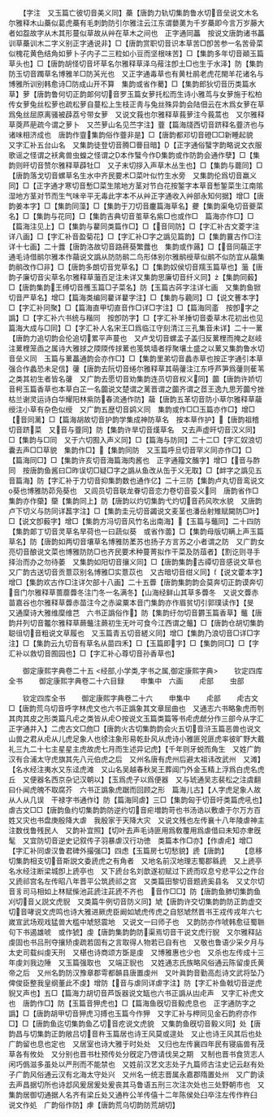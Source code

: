 <!-- { "loadSidebar": true } -->
　　【字注　又玉篇亡彼切音美义同】蘽【唐韵力轨切集韵鲁水切音垒说文木名尔雅释木山蘽似葛虎蘽有毛刺韵防引尔雅注云江东谓蘡薁为千岁蘽即今言万岁藤大者如盌故字从木其形蔓似草故从艸在草木之间也　正字通同藟　按说文唐韵诸书藟训草蘽训木二字义别正字通说非】□【唐韵赏职切音识本草苦□卽苦参一名苦骨菜似槐花黄色结角如萝卜子内子二三粒如小豆而坚根味苦】□【集韵多年切音顚玉篇草头也】□【唐韵胡怪切音坏草名尔雅释草泽乌薞注卽土□也生于水泽】防【集韵防玉切音躅草名博雅羊□防芵光也　又正字通毒草也有黄杜鹃老虎花閙羊花诸名与博雅所训别韩愈诗□防成山开不算　集韵或省作薥】□【集韵郎狄切音历类篇水草】萝【唐韵鲁何切正韵郞何切音罗玉篇女萝托松而生诗小雅茑与女萝施于松柏传女萝兔丝松萝也疏松萝自蔓松上生枝正靑与兔丝殊异韵会陆佃云在木爲女萝在草爲兔丝屈原离骚被薜荔兮带女萝　又说文莪也尔雅释草莪萝注今莪蒿也　又尔雅释草葖芦萉疏今谓之萝卜　又苎萝山名见苎字注】虀【篇海牋西切音跻释名虀济也与诸味相济成也　唐韵作韲集韵俗作虀非是】□【唐韵都邓切音磴□□新睡起貌　又字汇补五台山名　又集韵徒登切音腾□瞢目暗】【正字通俗蠥字韵略说文衣服歌谣之怪谓之袄禽兽虫蝗之怪谓之本作蠥今作集韵或作防韵会通作孽】□【集韵则旰切音赞尔雅释草薜牡□　又子末切拶入声草木丛生也】□【集韵与藣同】□【唐韵落戈切音螺草名生水中齐民要术□菜叶似竹生水旁　又集韵伦爲切音羸义同】□【正字通才寒切音慙□菜生隂地方茎对节白花按錾字本草音慙錾菜生江南隂湿地方茎对节而生气味辛平无毒此字本不从艸正字通收入艸部永知何据】增□【唐韵姜本字】□【集韵同藻】□【集韵于刀切音鏖篇海草名】虁【集韵渠龟切音夔菜名】□【集韵与花同】□【集韵吉典切音茧草名紫□也或作□　篇海亦作□】□【篇海注见上】□【集韵与藋同类篇作□】□【音同防】□【字汇补古文菱字注详八画】□【字汇补音盈菊花】□【字汇补□字之譌见篇韵】□【集韵蘘古作□注详十七画】二十虂【唐韵洛故切音路蔠葵繁虂也　集韵或作蕗】□【音同虉正字通毛诗借鹝尔雅本作虉说文譌从防防鹝二鸟形体别尔雅鹝绶草似鹝不似防宜从虉集韵鹝改作□非】□【唐韵多朗切音党草名】□【集韵奴侯切音羺玉篇草也】虃【唐韵子廉切音尖草名尔雅释草虃百足注未详又集韵思廉切音纤义同】【集韵同藙】□【唐韵集韵王缚切音雘玉篇□子菜名】防【玉篇古荶字注详七画　又集韵鱼锨切音严草名】增□【篇海类编同藋详藋字注】□【集韵与藽同】□【说文蓸本字】□【字汇补同聚】□【篇海直甲切直音作□详□字注】□【篇海同齑　按卽字之譌】□【字汇补六书统与稭同　按卽防字】□【字汇补羊捶切音委草木花初出也见篇海大成与□同】□【字汇补人名宋王□爲临江守刻清江三孔集音未详】二十一蔂【唐韵力追切韵会伦追切累平声蔓也　又卢戈切音螺孟子盖归反蔂梩而掩之赵岐注蔂梩笼臿之属诗大雅捄之陾陾传捄蔂也笺筑墙者捊聚壤土盛之以蔂又集韵鲁水切音垒义同　玉篇与蔂藟通韵会亦作□】□【集韵里弟切音蠡赤草也按正字通引本草强合作蠡恐未足信】虇【唐韵去阮切音绻尔雅释草其萌虇注江东呼芦笋爲虇则萑苇之类其初生者皆名虇　又广韵去愿切音劝集韵连员切音权义同】虈【唐韵许娇切音枵玉篇香草也本草白芷一名虈说文楚谓之蓠晋谓之虈齐谓之茝王逸九思芳虈兮挫枯兰谢灵运诗白华耀阳林紫防春流通作防】虉【唐韵五革切音防小草尔雅释草虉绶注小草有杂色似绶　又广韵五歴切音鹢义同　集韵或作□□玉篇亦作□】增□【音同蓠】□【篇海胡故切音护韵学集成神防草名　按本草作护】【唐韵祖稽切音跻菜　又音与虀同】防【集韵许旱切音熯草名　又去声虚旰切音汉义同】□【集韵与□同　又于六切囿入声义同】□【篇海与防同】二十二□【字汇奴浪切囊去声□□草貌　集韵作□】【集韵同防　又玉篇呼旦切音罕义同亦作□】□【篇海同□】□【集韵许亥切音海篇海肉酱也　正字通籀文醢字】增□【音与酢同　按唐韵鱼酱曰□昨误切□疑□字之譌从鱼改从缶于义无取】□【衅字之譌见五音篇海】防【字汇补于力切音抑集韵数也通作亿】二十三防【集韵卢丸切音鸾说文葵也博雅防茆凫葵也　又闾员切音联龙眷切音恋力卷切音娈义同　唐韵省作□集韵亦作虊】虊【集韵同上】防【唐韵以灼切集韵弋灼切音药风吹水貌　又唐韵卢下切义与防同详藞字注】□【集韵圭元切音蠲说文麦茎也潘岳射雉赋闚防□叶】□【说文卽藙字】增□【集韵方冯切音风竹名出南海】【玉篇与虌同】二十四防【集韵郞丁切音灵草名旱荷也一曰蔬似葵　或省作蘦】□【集韵母版切瞒上声玉篇草名】防【唐韵如两切音壤草名博雅防葇苏也扬子方言苏之小者谓之防　又广韵女亮切音酿说文菜也博雅防防□也齐民要术种蔓菁拟作干菜及防葅者】【割讫则寻手择治而办之勿待萎　又集韵如阳切音攘义同】□【唐韵集韵古禫切音感说文草也　又广韵古送切音贡薏苡别名博雅□实薏苡也　又古暗切音绀义同】【说文藿本字】增□【集韵欢古作□注详欠部十八画】二十五虋【唐韵集韵韵会莫奔切正韵谟奔切音门尔雅释草蔷蘼虋冬注门冬一名满冬】【山海经鲜山其草多虋冬　又说文虋赤苗嘉谷也尔雅释草虋赤苗注今之赤粱粟本音门集韵亦作眉贫切引郭璞读作】【旻　又通穈诗大雅维穈维芑　六书正譌俗作】防【集韵纡勿切音欝玉篇香草】虌【唐韵幷列切音龞尔雅释草蕨虌注蕨初生无叶可食今江西谓之虌】□【唐韵仓胡切集韵聪徂切音粗说文草履也　又玉篇青五切音縒义同】增□【集韵乃浪切音□详□字注】□【集韵云九切音有草名从苗四禾】□【玉篇即字】□【集韵同□】□【字汇补以救切音囿园也】□【字汇补心尊切音孙香草也】

　　御定康熙字典卷二十五
<经部,小学类,字书之属,御定康熙字典>
　　钦定四库全书
　　御定康熙字典卷二十六目録
　　申集中　六画
　　虍部
　　虫部

　　钦定四库全书
　　御定康熙字典卷二十六
　　申集中
　　虍部
　　虍古文□【唐韵荒乌切音呼字林虎文也六书正譌象其文章屈曲也　又通志六书略象虎而刳其肉其皮之形类篇凡虍之类皆从虍○按说文玉篇类篇等书虍虎虤分作三部今从字汇正字通并入】二虎古文□虝□【唐韵火古切集韵韵会火五切音浒玉篇恶兽也说文山兽之君从虍从儿虎足象人也徐注象形易乾卦风从虎诗小雅匪兕匪虎率彼旷野大戴礼三九二十七主星星主虎故虎七月而生述异记虎】【千年则牙蜕而角生　又姓广韵汉有合浦太守虎旗其先八元伯虎之后　又州名唐有虎州后避太祖讳改武州　又滩】【名水经注夷水又东迳虎滩　又山名吴越春秋吴王葬阊门外金玉精上浮爲白虎名虎丘　又便器名西京杂记汉朝以】【玉爲虎子以爲便器　又与琥通吴志裴松之注虞翻曰仆闻虎魄不取腐芥　六书正譌象虎踞而回顾之形　篇海儿古】【人字虎足象人故从人从几误　干禄字书通作】防【篇海同虐】三□【集韵匈于切音吁类篇虎吼也】虐古文□□【唐韵鱼约切集韵韵防逆约切音疟増韵苛也书汤诰以敷虐于尔万方百姓又灾也书盘庚殷降大虐　我殷家于天降大灾　又说文残也左传襄十八年陵虐神主注数伐鲁残民人　又韵补宜照】【切叶去声毛诗匪用爲敎覆用爲虐借曰未知亦聿旣髦　又宜防切音逆史记叙传子羽暴虐汉行功徳　类篇本作□亦】【作虐虍】增□【字汇补同虐汉鲁君碑外撮强□】四虑【玉篇房七切愁貌】虒【唐韵】
　　【息移切集韵相支切音斯説文委虒虎之有角者　又地名前汉地理志蜀郡緜虒　又上虒亭名水经注断梁城卽上虒亭也　又下虒台名刘歆遂初赋过下虒而叹息兮悲平公之作台　又虒祁宫名左传昭八年晋平公筑虒祁之宫　又类篇田黎切音题虒奚县名　又丈尔切音豸司马相如上林赋偨池茈虒注茈虒不齐也　音作□□】防【唐韵鱼肺切集韵鱼刈切音乂説文虎貎　又类篇牛例切音防义同】虓【唐韵许交切集韵韵防正韵虚交切音哮说文虎鸣也诗大雅进厥虎臣阚如虓虎传虎之自怒虓然晋书王戎传戎年六七嵗宣武场观戏猛兽大槛中虓怒震地　又说文一曰师子也　又韵防亦作唬韩愈征蜀聮句下书遏雄唬　或作猇】虔【唐韵集韵韵防渠焉切音干说文虎行貎　又尔雅释詀虔固也书吕刑夺攘矫虔疏若固有之言取得人物若已自有也　又敬也鲁语少采夕月与太史司载纠虔天刑　又椹也诗商颂方斲是虔　又博雅惠也少也　又杀也左传成十三年虔刘我边陲　又玉篇强取也　又端正貎也　又姓通志氏族略风俗通云陈留虔氏黄帝之后　又州名韵防汉豫章郡雩都贑县唐置虔州　又叶眞韵音勤高彪诗文武将坠乃俾俊臣整我皇纲董此不虔】增防【音与虐同详虐字注】防【字汇补鱼戟切音逆虎貎又声也】五□【篇海力胡切音芦饭器说文缻也六书正譌从凷虍声　又字汇补虎文也　唐韵作□】防【玉篇音狎虎也】□【篇海鱼旣切音毅虎息也　正字通防字之譌】□【唐韵胡甲切音狎虎习搏也玉篇今作狎　又字汇补与柙同见金石韵府亦作□】□【唐韵鱼迄切集韵鱼乙切音疙说文虎貌　又集韵鱼旣切音毅义同】处【唐韵昌与切集韵正韵敞吕切音杵玉篇居也诗王风莫或遑处　又止也诗王风其后也处　广韵留也息也定也　又居室也诗大雅于时处处　又归也左传襄四年民有寝庙兽有茂草各有攸处　又分别也晋书杜预传处分旣定乃啓请伐吴之期　又制也晋书食货志人闲巧僞滋多虽处以严刑而不能禁也　又姓前汉艺文志处子九篇师古注史记云赵有处子广韵风俗通云汉有北海太守处兴　又州名一统志晋属永嘉郡隋置处州　又广韵读去声昌据切所也诗邶风爰居爰处爰丧其马鲁语五刑三次注次处也三处野朝市也　又集韵居御切通据人名齐有梁丘处又通杵公羊传僖十二年陈侯处臼卒注左传作杵臼　说文作処　广韵俗作防】虖【唐韵荒乌切韵防荒胡切】
